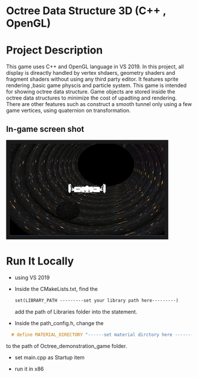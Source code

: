 # Octree Data Structure 3D (C++ , OpenGL)


# Project Description
  This game uses C++ and OpenGL language in VS 2019. In this project, all display is direactly handled by vertex shdaers, geometry shaders and fragment shaders without using any third party editor. It features sprite rendering ,basic game physcis and particle system. This game is intended for showing octree data structure. Game objects are stored inside the octree data structures to minimize the cost of upadting and rendering. There are other features such as construct a smooth tunnel only using a few game vertices, using quaternion on transformation.
  
## In-game screen shot
<img src="https://github.com/TrueFengTingGuo/Octree_DataStructure_OpenGL-3D/blob/main/Reference_Photos_For_README/In_Game.png" width="420" height="250" border="10" /> 

# Run It Locally
  * using VS 2019
  
  * Inside the CMakeLists.txt, find the 
    ```txt 
    set(LIBRARY_PATH ---------set your library path here---------)
    ```
     add the path of Libraries folder into the statement.
  
  * Inside the path_config.h, change the
  
  ```c++
    # define MATERIAL_DIRECTORY "------set material dirctory here ------- "
  ```
  to the path of Octree_demonstration_game folder.
  
  * set main.cpp as Startup item
  
  * run it in x86
